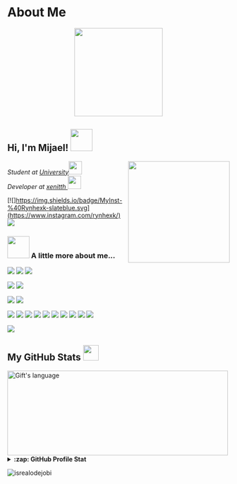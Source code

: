 # About Me
<div align="center">
  <img height="200" src="https://media.giphy.com/media/jznAgep3V1XkeXeXm3/giphy.gif"  />
</div>

###
<h2> Hi, I'm Mijael! <img src="https://media.giphy.com/media/mGcNjsfWAjY5AEZNw6/giphy.gif" width="50"></h2>
<img align='right' src="https://media.giphy.com/media/aH7XS1RNKEDEdAtLLu/giphy.gif" width="230">

<p><em>Student at <a href="https://www.senati.edu.pe/">University</a><img src="https://media.giphy.com/media/fYSnHlufseco8Fh93Z/giphy.gif" width="30"></br>Developer at <a href="https://konect.gg/xenitt"> xenitth </a><img src="https://media.giphy.com/media/WUlplcMpOCEmTGBtBW/giphy.gif" width="30"> 
</em></p>

[![]https://img.shields.io/badge/MyInst-%40Rynhexk-slateblue.svg](https://www.instagram.com/rynhexk/)
[![](https://img.shields.io/badge/MyZalo-@AikoCuteZalo-blue.svg)](https://zalo.me/0368629364)


### <img src="https://media.giphy.com/media/VgCDAzcKvsR6OM0uWg/giphy.gif" width="50"> A little more about me...  

[![](https://img.shields.io/badge/Windows-10-2376bc?style=flat-square&logo=windows&logoColor=ffffff)](https://www.microsoft.com/en-us/windows/get-windows-10)
[![](https://img.shields.io/badge/Ubuntu-20.04-E95420?style=flat-square&logo=ubuntu&logoColor=ffffff)](https://ubuntu.com/)
[![](https://img.shields.io/badge/NAS-TrueNAS_Scale-AB2B28?style=flat-square&logo=freebsd&logoColor=ffffff)](https://www.freenas.org/)

[![](https://img.shields.io/badge/Browser-Chrome-FF7139?style=flat-square&logo=googlechrome&logoColor=ffffff)](https://www.google.com/intl/vi_vn/chrome/)
[![](https://img.shields.io/badge/IDE-Visual%20Studio%20Code-007ACC?style=flat-square&logo=Visual-Studio-Code&logoColor=ffffff)](https://code.visualstudio.com/)

[![](https://img.shields.io/badge/iPhone-000?style=flat-square&logo=apple&logoColor=ffffff)](https://www.apple.com/iphone/)
[![](https://img.shields.io/badge/Android-000?style=flat-square&logo=android&logoColor=ffffff)](https://www.android.com/intl/vi_vn/)

[![](https://img.shields.io/badge/-Webpack-8dd6f9?style=flat-square&logo=webpack&logoColor=white)](https://webpack.js.org/)
[![](https://img.shields.io/badge/-Docker-2496ED?style=flat-square&logo=docker&logoColor=ffffff)](https://www.docker.com/)
[![](https://img.shields.io/badge/Typescript-007ACC?style=flat-square&logo=TypeScript&logoColor=ffffff)](https://www.typescriptlang.org/)
[![](https://img.shields.io/badge/-Python3-3776AB?style=flat-square&logo=python&logoColor=ffffff)](https://www.python.org/)
[![](https://img.shields.io/badge/-NPM-cb3837?style=flat-square&logo=npm&logoColor=white)](https://npmjs.com/)
[![](https://img.shields.io/badge/-HTML5-E34F26?style=flat-square&logo=html5&logoColor=white)](https://html.spec.whatwg.org/)
[![](https://img.shields.io/badge/-Git-f05032?style=flat-square&logo=git&logoColor=white)](https://git-scm.com/)
[![](https://img.shields.io/badge/-Linux-fcc624?style=flat-square&logo=linux&logoColor=white)](https://www.linuxfoundation.org/)
[![](https://img.shields.io/badge/-JavaScript-f7e018?style=flat-square&logo=javascript&logoColor=white)](https://www.ecma-international.org/)
[![](https://img.shields.io/badge/-Node.js-43853d?style=flat-square&logo=node.js&logoColor=ffffff)](https://nodejs.org/)

![](https://img.shields.io/badge/Adobe%20Photoshop-31A8FF?style=flat-square&logo=Adobe-Photoshop&logoColor=ffffff)
##  My GitHub Stats <img src = "https://i.pinimg.com/originals/65/c4/f4/65c4f452571be1261e9c623f7da488ac.gif" width = "35px" />

<div>
  <img align="center" src="https://github-readme-streak-stats.herokuapp.com?user=xennithh&theme=material-palenight&hide_border=&border_radius=5" alt="Gift's language" height="192px"  width="500px"/>
</div>

<details>
  <summary><b>:zap: GitHub Profile Stat</b></summary>
  <img src="https://github-readme-stats.anuraghazra1.vercel.app/api?username=Github-xennithh&show_icons=true" />xennithh


</details>

<!-- GitHub section: END -->

<!-- Profile Views -->

<p align="left"> <img src="https://github-readme-stats.vercel.app/api?username=xennithh" alt="isrealodejobi" />
</p>
<!-- THE END -->

